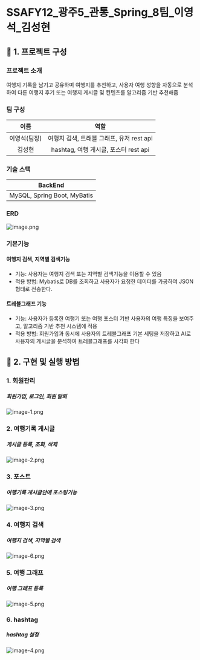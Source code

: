 # SSAFY12_광주5_관통_Spring_8팀_이영석_김성현

## :pushpin: 1. 프로젝트 구성
### 프로젝트 소개
여행지 기록을 남기고 공유하며 여행지를 추천하고, 사용자 여행 성향을 자동으로 분석하여
다른 여행지 후기 또는 여행지 게시글 및 컨텐츠를 알고리즘 기반 추천해줌 <br>


### 팀 구성
|   이름    |        역할         |
| :-----: | :---------------: |
| 이영석(팀장) | 여행지 검색, 트래블 그래프, 유저 rest api |
|   김성현   |   hashtag, 여행 게시글, 포스터 rest api    |

### 기술 스택
|           BackEnd           |
| :-------------------------: |
| MySQL, Spring Boot, MyBatis |

### ERD
![image.png](./image.png)

### 기본기능
#### 여행지 검색, 지역별 검색기능
- 기능: 사용자는 여행지 검색 또는 지역별 검색기능을 이용할 수 있음
- 적용 방법: Mybatis로 DB를 조회하고 사용자가 요청한 데이터를 가공하여 JSON 형태로 전송한다.

#### 트레블그래프 기능
- 기능: 사용자가 등록한 여행기 또는 여행 포스터 기반 사용자의 여행 특징을 보여주고, 알고리즘 기반 추천 시스템에 적용
- 적용 방법: 회원가입과 동시에 사용자의 트레블그래프 기본 세팅을 저장하고 AI로 사용자의 게시글을 분석하여 트레블그래프를 시각화 한다

## :pushpin: 2. 구현 및 실행 방법
### 1. 회원관리
##### 회원가입, 로그인, 회원 탈퇴
![image-1.png](./image-1.png)

### 2. 여행기록 게시글
##### 게시글 등록, 조회, 삭제
![image-2.png](./image-2.png)

### 3. 포스트
##### 여행기록 게시글안에 포스팅기능
![image-3.png](./image-3.png)

### 4. 여행지 검색
##### 여행지 검색, 지역별 검색
![image-6.png](./image-6.png)

### 5. 여행 그래프
##### 여행 그래프 등록
![image-5.png](./image-5.png)

### 6. hashtag
##### hashtag 설정
![image-4.png](./image-4.png)
